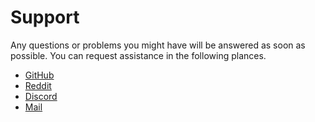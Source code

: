 # Support

Any questions or problems you might have will be answered as soon as possible. 
You can request assistance in the following plances. 

<ul class="actions">
    <li><a href="https://github.com/instantos" class="button special icon fa-github">GitHub</a></li>
    <li><a href="https://reddit.com/r/instantos" class="button special icon fa-reddit">Reddit</a></li>
    <li><a href="https://discord.io/instantos" class="button special icon fa-discord">Discord</a></li>
    <li><a href="mailto:instantos@paperbenni.xyz" class="button special icon fa-envelope">Mail</a></li>
</ul>
